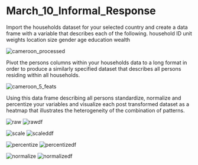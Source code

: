 # March_10_Informal_Response


Import the households dataset for your selected country and create a data frame with a variable that describes each of the following.
household ID
unit
weights
location
size
gender
age
education
wealth

![cameroon_processed](cameroon_processed1.PNG)

Pivot the persons columns within your households data to a long format in order to produce a similarly specified dataset that describes all persons residing within all households.

![cameroon_5_feats](cameroon_5_feats.PNG)



Using this data frame describing all persons standardize, normalize and percentize your variables and visualize each post transformed dataset as a heatmap that illustrates the heterogeneity of the combination of patterns.


![raw](raw.png)
![rawdf](rawdf.PNG)


![scale](scale.png)
![scaleddf](scaledf.PNG)

![percentize](percentize.png)
![percentizedf](percentizedf.PNG)

![normalize](normalize.png)
![normalizedf](normalizedf.PNG)
